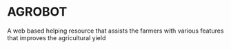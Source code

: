 # AGROBOT
A web based helping resource that assists the farmers with various features that improves the agricultural yield

